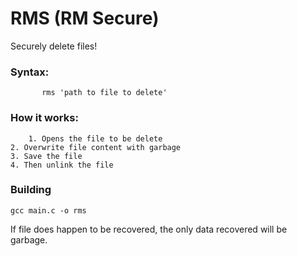 # RMS (RM Secure)
Securely delete files!

###    Syntax:
           rms 'path to file to delete'

###    How it works:
        1. Opens the file to be delete
	2. Overwrite file content with garbage
	3. Save the file
	4. Then unlink the file

###    Building
    gcc main.c -o rms


If file does happen to be recovered, the only data recovered will be garbage.